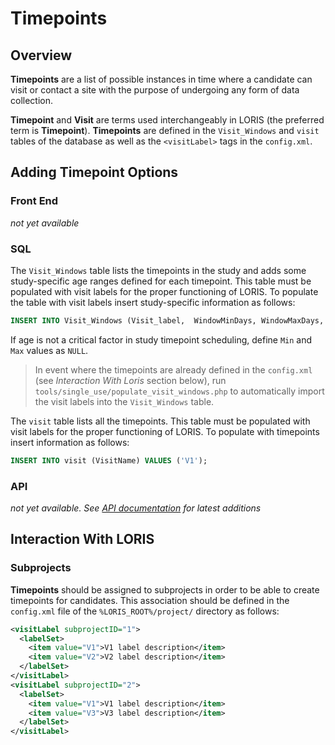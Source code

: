 # Timepoints

## Overview
**Timepoints** are a list of possible instances in time where a candidate can visit or contact a site with the purpose of undergoing any form of data collection.

**Timepoint** and **Visit** are terms used interchangeably in LORIS (the preferred term is **Timepoint**). **Timepoints** are defined in the `Visit_Windows` and `visit` tables of the database as well as the `<visitLabel>` tags in the `config.xml`.

## Adding Timepoint Options

### Front End
 _not yet available_

### SQL

The `Visit_Windows` table lists the timepoints in the study and adds some study-specific age ranges defined for each timepoint. This table must be populated with visit labels for the proper functioning of LORIS. To populate the table with visit labels insert study-specific information as follows:

```sql
INSERT INTO Visit_Windows (Visit_label,  WindowMinDays, WindowMaxDays, OptimumMinDays, OptimumMaxDays, WindowMidpointDays) VALUES ('V1', 0, 100, 40, 60, 50);
```

If age is not a critical factor in study timepoint scheduling, define `Min` and `Max` values as `NULL`.

> In event where the timepoints are already defined in the `config.xml` (see *Interaction With Loris* section below), run `tools/single_use/populate_visit_windows.php` to automatically import the visit labels into the `Visit_Windows` table.

The `visit` table lists all the timepoints. This table must be populated with visit labels for the proper functioning of LORIS. To populate with timepoints insert information as follows:

```sql
INSERT INTO visit (VisitName) VALUES ('V1');
```

### API
 _not yet available. See [API documentation](../../../API/) for latest additions_
 
## Interaction With LORIS

### Subprojects
 **Timepoints** should be assigned to subprojects in order to be able to create timepoints for candidates. This association should be defined in the `config.xml` file of the `%LORIS_ROOT%/project/` directory as follows:
 
 ```xml
 <visitLabel subprojectID="1">
   <labelSet>
     <item value="V1">V1 label description</item>   
     <item value="V2">V2 label description</item>   
   </labelSet>
 </visitLabel>
 <visitLabel subprojectID="2">
   <labelSet>
     <item value="V1">V1 label description</item>   
     <item value="V3">V3 label description</item>   
   </labelSet>
 </visitLabel>
 ```
